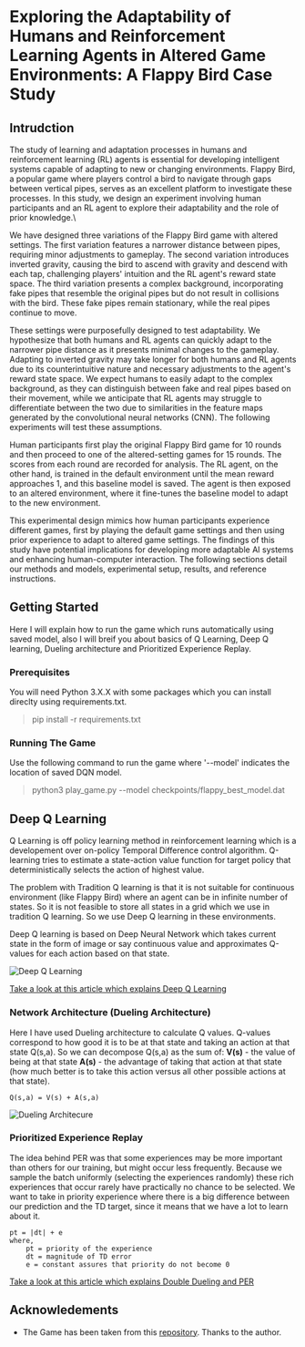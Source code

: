# Exploring the Adaptability of Humans and Reinforcement Learning Agents in Altered Game Environments: A Flappy Bird Case Study
## Intrudction
The study of learning and adaptation processes in humans and reinforcement learning (RL) agents is essential for developing intelligent systems capable of adapting to new or changing environments. Flappy Bird, a popular game where players control a bird to navigate through gaps between vertical pipes, serves as an excellent platform to investigate these processes. In this study, we design an experiment involving human participants and an RL agent to explore their adaptability and the role of prior knowledge.\\

We have designed three variations of the Flappy Bird game with altered settings. The first variation features a narrower distance between pipes, requiring minor adjustments to gameplay. The second variation introduces inverted gravity, causing the bird to ascend with gravity and descend with each tap, challenging players' intuition and the RL agent's reward state space. The third variation presents a complex background, incorporating fake pipes that resemble the original pipes but do not result in collisions with the bird. These fake pipes remain stationary, while the real pipes continue to move.

These settings were purposefully designed to test adaptability. We hypothesize that both humans and RL agents can quickly adapt to the narrower pipe distance as it presents minimal changes to the gameplay. Adapting to inverted gravity may take longer for both humans and RL agents due to its counterintuitive nature and necessary adjustments to the agent's reward state space. We expect humans to easily adapt to the complex background, as they can distinguish between fake and real pipes based on their movement, while we anticipate that RL agents may struggle to differentiate between the two due to similarities in the feature maps generated by the convolutional neural networks (CNN). The following experiments will test these assumptions.

Human participants first play the original Flappy Bird game for 10 rounds and then proceed to one of the altered-setting games for 15 rounds. The scores from each round are recorded for analysis. The RL agent, on the other hand, is trained in the default environment until the mean reward approaches 1, and this baseline model is saved. The agent is then exposed to an altered environment, where it fine-tunes the baseline model to adapt to the new environment. 

This experimental design mimics how human participants experience different games, first by playing the default game settings and then using prior experience to adapt to altered game settings. The findings of this study have potential implications for developing more adaptable AI systems and enhancing human-computer interaction. The following sections detail our methods and models, experimental setup, results, and reference instructions. 

## Getting Started
Here I will explain how to run the game which runs automatically using saved model, also I will breif you about basics of Q Learning, Deep Q learning, Dueling architecture and Prioritized Experience Replay.

### Prerequisites
You will need Python 3.X.X with some packages which you can install direclty using requirements.txt.
> pip install -r requirements.txt

### Running The Game
Use the following command to run the game where '--model' indicates the location of saved DQN model.
> python3 play_game.py --model checkpoints/flappy_best_model.dat

## Deep Q Learning
Q Learning is off policy learning method in reinforcement learning which is a developement over on-policy Temporal Difference control algorithm. Q-learning tries to estimate a state-action value function for target policy that deterministically selects the action of highest value.

The problem with Tradition Q learning is that it is not suitable for continuous environment (like Flappy Bird) where an agent can be in infinite number of states. So it is not feasible to store all states in a grid which we use in tradition Q learning. So we use Deep Q learning in these environments.

Deep Q learning is based on Deep Neural Network which takes current state in the form of image or say continuous value and approximates Q-values for each action based on that state.

![Deep Q Learning](https://cdn-images-1.medium.com/max/800/1*w5GuxedZ9ivRYqM_MLUxOQ.png)

[Take a look at this article which explains Deep Q Learning](https://medium.freecodecamp.org/an-introduction-to-deep-q-learning-lets-play-doom-54d02d8017d8)

### Network Architecture (Dueling Architecture)
Here I have used Dueling architecture to calculate Q values. Q-values correspond to how good it is to be at that state and taking an action at that state Q(s,a). 
So we can decompose Q(s,a) as the sum of:
**V(s)** - the value of being at that state
**A(s)** - the advantage of taking that action at that state (how much better is to take this action versus all other possible actions at that state).

```
Q(s,a) = V(s) + A(s,a)
```

![Dueling Architecure](https://cdn-images-1.medium.com/max/1200/1*FkHqwA2eSGixdS-3dvVoMA.png)

### Prioritized Experience Replay
The idea behind PER was that some experiences may be more important than others for our training, but might occur less frequently. Because we sample the batch uniformly (selecting the experiences randomly) these rich experiences that occur rarely have practically no chance to be selected. We want to take in priority experience where there is a big difference between our prediction and the TD target, since it means that we have a lot to learn about it.

```
pt = |dt| + e
where,
	pt = priority of the experience
	dt = magnitude of TD error
	e = constant assures that priority do not become 0
```


[Take a look at this article which explains Double Dueling and PER](https://medium.freecodecamp.org/improvements-in-deep-q-learning-dueling-double-dqn-prioritized-experience-replay-and-fixed-58b130cc5682)

## Acknowledements
* The Game has been taken from this [repository]([https://github.com/sourabhv/FlapPyBird](https://github.com/adityajn105/flappy-bird-deep-q-learning)). Thanks to the author.
